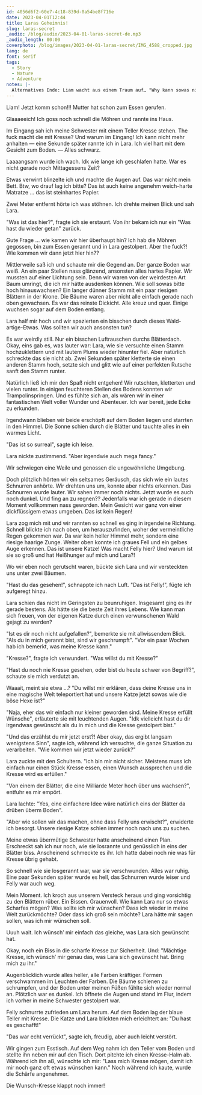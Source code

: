 ```yaml
---
id: 4056d6f2-60e7-4c18-839d-0a54be8f716e
date: 2023-04-01T12:44
title: Laras Geheimnis!
slug: laras-secret
_audio: /blog/audio/2023-04-01-laras-secret-de.mp3
_audio_length: 00:00
coverphoto: /blog/images/2023-04-01-laras-secret/IMG_4588_cropped.jpg
lang: de
font: serif
tags:
  - Story
  - Nature
  - Adventure
notes: |-
  Alternatives Ende: Liam wacht aus einem Traum auf… "Why kann sowas nicht endlich mal echt sein? Immer muss so ne Geschichte als Traum enttarnt werden. Hhhhrmmmnnnneee"
---
```


Liam! Jetzt komm schon!!!
Mutter hat schon zum Essen gerufen.

Glaaaeeich!
Ich goss noch schnell die Möhren und rannte ins Haus.

Im Eingang sah ich meine Schwester mit einem Teller Kresse stehen. The fuck macht die mit Kresse? Und warum im Eingang! Ich kann nicht mehr anhalten — eine Sekunde später rannte ich in Lara.
Ich viel hart mit dem Gesicht zum Boden. — Alles schwarz.

Laaaangsam wurde ich wach. Idk wie lange ich geschlafen hatte.
War es nicht gerade noch Mittagessens Zeit?

Etwas verwirrt blinzelte ich und machte die Augen auf.
Das war nicht mein Bett.
Btw, wo drauf lag ich bitte? Das ist auch keine angenehm weich-harte Matratze … das ist steinhartes Papier.

Zwei Meter entfernt hörte ich was stöhnen. Ich drehte meinen Blick und sah Lara.

"Was ist das hier?", fragte ich sie erstaunt. Von ihr bekam ich nur ein "Was hast du wieder getan" zurück.

Gute Frage … wie kamen wir hier überhaupt hin? Ich hab die Möhren gegossen, bin zum Essen gerannt und in Lara gestolpert.
Aber the fuck?! Wie kommen wir dann jetzt hier hin??

Mittlerweile saß ich und schaute mir die Gegend an. Der ganze Boden war weiß. An ein paar Stellen nass glänzend, ansonsten alles hartes Papier.
Wir mussten auf einer Lichtung sein. Denn wir waren von der weirdesten Art Baum umringt, die ich mir hätte ausdenken können. Wie soll sowas bitte hoch hinauswachsen?
Ein langer dünner Stamm mit ein paar riesigen Blättern in der Krone. Die Bäume waren aber nicht alle einfach gerade nach oben gewachsen. Es war das reinste Dickicht. Alle kreuz und quer. Einige wuchsen sogar auf dem Boden entlang.

Lara half mir hoch und wir spazierten ein bisschen durch dieses Wald-artige-Etwas. Was sollten wir auch ansonsten tun?

Es war weirdly still. Nur ein bisschen Luftrauschen durchs Blätterdach.
Okay, eins gab es, was lauter war: Lara, wie sie versuchte einen Stamm hochzuklettern und mit lautem Plums wieder hinunter fiel. Aber natürlich schreckte das sie nicht ab. Zwei Sekunden später kletterte sie einen anderen Stamm hoch, setzte sich und glitt wie auf einer perfekten Rutsche sanft den Stamm runter.

Natürlich ließ ich mir den Spaß nicht entgehen! Wir rutschten, kletterten und vielen runter. In einigen feuchteren Stellen des Bodens konnten wir Trampolinspringen. Und es fühlte sich an, als wären wir in einer fantastischen Welt voller Wunder und Abenteuer. Ich war bereit, jede Ecke zu erkunden.

Irgendwann blieben wir beide erschöpft auf dem Boden liegen und starrten in den Himmel. Die Sonne schien durch die Blätter und tauchte alles in ein warmes Licht.

"Das ist so surreal", sagte ich leise.

Lara nickte zustimmend. "Aber irgendwie auch mega fancy."

Wir schwiegen eine Weile und genossen die ungewöhnliche Umgebung.

Doch plötzlich hörten wir ein seltsames Geräusch, das sich wie ein lautes Schnurren anhörte. Wir drehten uns um, konnte aber nichts erkennen. Das Schnurren wurde lauter. Wir sahen immer noch nichts. Jetzt wurde es auch noch dunkel. Und fing an zu regnen?? Jedenfalls war ich gerade in diesem Moment vollkommen nass geworden. Mein Gesicht war ganz von einer dickflüssigem etwas umgeben. Das ist kein Regen!

Lara zog mich mit und wir rannten so schnell es ging in irgendeine Richtung. Schnell blickte ich nach oben, um herauszufinden, woher der vermeintliche Regen gekommen war. Da war kein heller Himmel mehr, sondern eine riesige haarige Zunge. Weiter oben konnte ich graues Fell und ein gelbes Auge erkennen. Das ist unsere Katze! Was macht Felly hier? Und warum ist sie so groß und hat Heißhunger auf mich und Lara?!

Wo wir eben noch gerutscht waren, bückte sich Lara und wir versteckten uns unter zwei Bäumen.

"Hast du das gesehen!", schnappte ich nach Luft. "Das ist Felly!", fügte ich aufgeregt hinzu.

Lara schien das nicht im Geringsten zu beunruhigen. Insgesamt ging es ihr gerade bestens. Als hätte sie die beste Zeit ihres Lebens.
Wie kann man sich freuen, von der eigenen Katze durch einen verwunschenen Wald gejagt zu werden?

"Ist es dir noch nicht aufgefallen?", bemerkte sie mit allwissendem Blick. "Als du in mich gerannt bist, sind wir geschrumpft".
"Vor ein paar Wochen hab ich bemerkt, was meine Kresse kann."

"Kresse?", fragte ich verwundert. "Was willst du mit Kresse?"

"Hast du noch nie Kresse gesehen, oder bist du heute schwer von Begriff?", schaute sie mich verdutzt an.

Waaait, meint sie etwa …? "Du willst mir erklären, dass deine Kresse uns in eine magische Welt teleportiert hat und unsere Katze jetzt sowas wie die böse Hexe ist?"

"Naja, eher das wir einfach nur kleiner geworden sind. Meine Kresse erfüllt Wünsche", erläuterte sie mit leuchtenden Augen. "Idk vielleicht hast du dir irgendwas gewünscht als du in mich und die Kresse gestolpert bist."

"Und das erzählst du mir jetzt erst?! Aber okay, das ergibt langsam wenigstens Sinn", sagte ich, während ich versuchte, die ganze Situation zu verarbeiten. "Wie kommen wir jetzt wieder zurück?"

Lara zuckte mit den Schultern. "Ich bin mir nicht sicher. Meistens muss ich einfach nur einen Stück Kresse essen, einen Wunsch aussprechen und die Kresse wird es erfüllen."

"Von einem der Blätter, die eine Milliarde Meter hoch über uns wachsen?", entfuhr es mir empört.

Lara lachte: "Yes, eine einfachere Idee wäre natürlich eins der Blätter da drüben überm Boden".

"Aber wie sollen wir das machen, ohne dass Felly uns erwischt?", erwiderte ich besorgt. Unsere riesige Katze schien immer noch nach uns zu suchen.

Meine etwas übermütige Schwester hatte anscheinend einen Plan.
Erschreckt sah ich nur noch, wie sie losrannte und genüsslich in eins der Blätter biss. Anscheinend schmeckte es ihr. Ich hatte dabei noch nie was für Kresse übrig gehabt.

So schnell wie sie losgerannt war, war sie verschwunden.
Alles war ruhig.
Eine paar Sekunden später wurde es hell, das Schnurren wurde leiser und Felly war auch weg.

Mein Moment.
Ich kroch aus unserem Versteck heraus und ging vorsichtig zu den Blättern rüber.
Ein Bissen. Grauenvoll. Wie kann Lara nur so etwas Scharfes mögen?
Was sollte ich mir wünschen? Dass ich wieder in meine Welt zurückmöchte? Oder dass ich groß sein möchte? Lara hätte mir sagen sollen, was ich mir wünschen soll.

Uuuh wait. Ich wünsch’ mir einfach das gleiche, was Lara sich gewünscht hat.

Okay, noch ein Biss in die scharfe Kresse zur Sicherheit. Und: "Mächtige Kresse, ich wünsch’ mir genau das, was Lara sich gewünscht hat. Bring mich zu ihr."

Augenblicklich wurde alles heller, alle Farben kräftiger. Formen verschwammen im Leuchten der Farben. Die Bäume schienen zu schrumpfen, und der Boden unter meinen Füßen fühlte sich wieder normal an. Plötzlich war es dunkel. Ich öffnete die Augen und stand im Flur, indem ich vorher in meine Schwester gestolpert war.

Felly schnurrte zufrieden um Lara herum. Auf dem Boden lag der blaue Teller mit Kresse.
Die Katze und Lara blickten mich erleichtert an: "Du hast es geschafft!"

"Das war echt verrückt", sagte ich, freudig, aber auch leicht verstört.

Wir gingen zum Esstisch. Auf dem Weg nahm ich den Teller vom Boden und stellte ihn neben mir auf den Tisch. Dort pitchte ich einen Kresse-Halm ab. Während ich ihn aß, wünschte ich mir: "Lass mich Kresse mögen, damit ich mir noch ganz oft etwas wünschen kann."
Noch während ich kaute, wurde die Schärfe angenehmer.

Die Wunsch-Kresse klappt noch immer!
